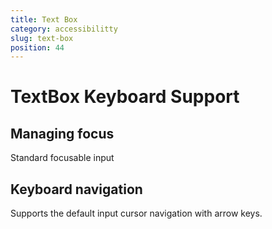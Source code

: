 ```yaml
---
title: Text Box
category: accessibilitty
slug: text-box
position: 44
---
```

# TextBox Keyboard Support

## Managing focus

Standard focusable input

## Keyboard navigation

Supports the default input cursor navigation with arrow keys.
